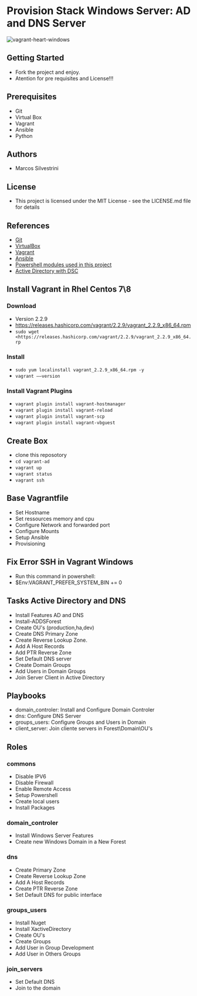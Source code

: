 # Provision Stack Windows Server: AD and DNS Server
![vagrant-heart-windows](https://user-images.githubusercontent.com/62715900/95867284-5d0a7800-0d3f-11eb-8bf3-0e48db6efd19.jpg)


## Getting Started

- Fork the project and enjoy.
- Atention for pre requisites and License!!!

## Prerequisites

- Git
- Virtual Box
- Vagrant
- Ansible
- Python

## Authors

- Marcos Silvestrini

## License

- This project is licensed under the MIT License - see the LICENSE.md file for details

## References

- [Git](https://git-scm.com/doc)
- [VirtualBox](https://www.virtualbox.org/wiki/Documentation)
- [Vagrant](https://www.vagrantup.com/docs/index.html)
- [Ansible](https://docs.ansible.com/ansible/latest/index.html)
- [Powershell modules used in this project](https://docs.microsoft.com/en-us/powershell/module/)
- [Active Directory with DSC](http://www.ntweekly.com/2020/08/28/create-organizational-units-with-ansible-on-active-directory/)

## Install Vagrant in Rhel Centos 7\8

### Download

- Version 2.2.9
- https://releases.hashicorp.com/vagrant/2.2.9/vagrant_2.2.9_x86_64.rpm
- `sudo wget <https://releases.hashicorp.com/vagrant/2.2.9/vagrant_2.2.9_x86_64.rp`

### Install

- `sudo yum localinstall vagrant_2.2.9_x86_64.rpm -y`
- `vagrant ––version`

### Install Vagrant Plugins

- `vagrant plugin install vagrant-hostmanager`
- `vagrant plugin install vagrant-reload`
- `vagrant plugin install vagrant-scp`
- `vagrant plugin install vagrant-vbguest`

## Create Box

- clone this reposotory
- `cd vagrant-ad`
- `vagrant up`
- `vagrant status`
- `vagrant ssh`

## Base Vagrantfile

- Set Hostname
- Set ressources memory and cpu
- Configure Network and forwarded port
- Configure Mounts
- Setup Ansible
- Provisioning

## Fix Error SSH in Vagrant Windows

- Run this command in powershell:
- $Env:VAGRANT_PREFER_SYSTEM_BIN += 0

## Tasks Active Directory and DNS

- Install Features AD and DNS
- Install-ADDSForest
- Create OU's (production,ha,dev)
- Create DNS Primary Zone
- Create Reverse Lookup Zone.
- Add A Host Records
- Add PTR Reverse Zone
- Set Default DNS server
- Create Domain Groups
- Add Users in Domain Groups
- Join Server Client in Active Directory

## Playbooks

- domain_controler: Install and Configure Domain Controler
- dns: Configure DNS Server
- groups_users: Configure Groups and Users in Domain
- client_server: Join cliente servers in Forest\Domain\OU's

## Roles

### commons

- Disable IPV6
- Disable Firewall
- Enable Remote Access
- Setup Powershell
- Create local users
- Install Packages

### domain_controler

- Install Windows Server Features
- Create new Windows Domain in a New Forest

### dns

- Create Primary Zone
- Create Reverse Lookup Zone
- Add A Host Records
- Create PTR Reverse Zone
- Set Default DNS for public interface

### groups_users

- Install Nuget
- Install XactiveDirectory
- Create OU's
- Create Groups
- Add User in Group Development
- Add User in Others Groups

### join_servers

- Set Default DNS
- Join to the domain
